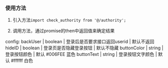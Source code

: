 ### 使用方法

1. 引入方法`import check_authority from '@/authority';`

2. 调用方法，通过promise的then中返回值来确定结果
   

config:
    backUser | boolean | 登录后是否要求接口返回userid | 默认不返回
    hideID | boolean | 登录页是否隐藏登录按钮 | 默认不隐藏
    buttonColor | string | 登录按钮颜色 | 默认 #006FEE 蓝色
    buttonText | string | 登录按钮文字颜色 | 默认 #ffffff 白色
